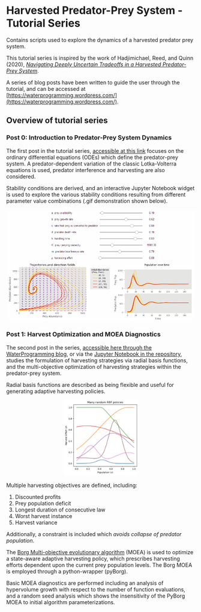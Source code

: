 # Harvested Predator-Prey System - Tutorial Series
Contains scripts used to explore the dynamics of a harvested predator prey system.

This tutorial series is inspired by the work of Hadjimichael, Reed, and Quinn (2020), [_Navigating Deeply Uncertain Tradeoffs in a Harvested Predator-Prey System_](https://www.hindawi.com/journals/complexity/2020/4170453/).

A series of blog posts have been written to guide the user through the tutorial, and can be accessed at [https://waterprogramming.wordpress.com/](https://waterprogramming.wordpress.com/).

## Overview of tutorial series
### Post 0: Introduction to Predator-Prey System Dynamics

The first post in the tutorial series, [accessible at this link](https://waterprogramming.wordpress.com/2022/07/11/__trashed-3/) focuses on the ordinary differential equations (ODEs) which define the predator-prey system.
A predator-dependent variation of the classic Lotka-Volterra equations is used, predator interference and harvesting are also considered.

Stability conditions are derived, and an interactive Jupyter Notebook widget is used to explore the various stability conditions resulting from different parameter value combinations (.gif demonstration shown below).

<p align="center">
    <img src="https://github.com/TrevorJA/harvested_predator_prey_system_tutorial_series/blob/main/Part_0_ODE_Dynamics/example_figures/Animation_stable.gif" alt = "Demonstration of the interactive ODE widget." />
</p>


### Post 1: Harvest Optimization and MOEA Diagnostics

The second post in the series, [accessible here through the WaterProgramming blog](https://waterprogramming.wordpress.com/2022/08/08/fisheries-training-part-1-harvest-optimization-and-moea-diagnostics/), or via the [Jupyter Notebook in the repository](https://github.com/TrevorJA/harvested_predator_prey_system_tutorial_series/blob/main/Part_1_MOEA_Diagnostics/Part%201%20-%20Harvest%20Optimization%20and%20MOEA%20Diagnostics.ipynb), studies the formulation of harvesting strategies via radial basis functions, and the multi-objective optimization of harvesting strategies within the predator-prey system.

Radial basis functions are described as being flexible and useful for generating adaptive harvesting policies.

<p align="center">
    <img src="https://github.com/TrevorJA/harvested_predator_prey_system_tutorial_series/blob/main/Part_1_MOEA_Diagnostics/many_random_RBFs.png" alt = "Demonstration of the flexibility of radial basis functons (RBFs)." width="200"/>
</p>


Multiple harvesting objectives are defined, including:
1. Discounted profits
2. Prey population deficit
3. Longest duration of consecutive law
4. Worst harvest instance
5. Harvest variance

Additionally, a constraint is included which _avoids collapse of predator population_.

The [Borg Multi-objective evolutionary algorithm](http://borgmoea.org/) (MOEA) is used to optimize a state-aware adaptive harvesting policy, which prescribes harvesting efforts dependent upon the current prey population levels. The Borg MOEA is employed through a python-wrapper (pyBorg).

Basic MOEA diagnostics are performed including an analysis of hypervolume growth with respect to the number of function evaluations, and a random seed analysis which shows the insensitivity of the PyBorg MOEA to initial algorithm parameterizations.
